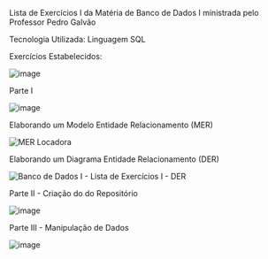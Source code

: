 Lista de Exercícios I da Matéria de Banco de Dados I ministrada pelo Professor Pedro Galvão

Tecnologia Utilizada: Linguagem SQL

Exercícios Estabelecidos:

![image](https://github.com/user-attachments/assets/4f42bd6f-19b7-4d6a-93e5-3731fd17ba2f)

Parte I

![image](https://github.com/user-attachments/assets/cb3f24b9-9c81-4141-b10e-a688c5f9ed2a)

Elaborando um Modelo Entidade Relacionamento (MER)

![MER Locadora](https://github.com/user-attachments/assets/359b9865-01d2-4f63-ae82-88cd3f00d3ba)

Elaborando um Diagrama Entidade Relacionamento (DER)

![Banco de Dados I - Lista de Exercícios I - DER](https://github.com/user-attachments/assets/e4684e1b-8599-4bd6-920e-a79d44d41116)

Parte II - Criação do do Repositório

![image](https://github.com/user-attachments/assets/ca9aa944-8522-410b-9592-317ad8321e63)

Parte III - Manipulação de Dados

![image](https://github.com/user-attachments/assets/04368109-7a6e-44bc-b4a5-cafa78869159)








